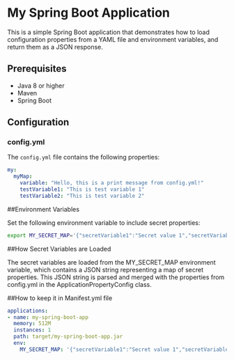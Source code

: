# My Spring Boot Application

This is a simple Spring Boot application that demonstrates how to load configuration properties from a YAML file and environment variables, and return them as a JSON response.

## Prerequisites

- Java 8 or higher
- Maven
- Spring Boot

## Configuration

### config.yml

The `config.yml` file contains the following properties:

```yaml
my:
  myMap:
    variable: "Hello, this is a print message from config.yml!"
    testVariable1: "This is test variable 1"
    testVariable2: "This is test variable 2"
```

##Environment Variables

Set the following environment variable to include secret properties:

```sh
export MY_SECRET_MAP='{"secretVariable1":"Secret value 1","secretVariable2":"Secret value 2","secretVariable3":"Secret value 3"}'
```

##How Secret Variables are Loaded

The secret variables are loaded from the MY_SECRET_MAP environment variable, which contains a JSON string representing a map of secret properties. This JSON string is parsed and merged with the properties from config.yml in the ApplicationPropertyConfig class.


##How to keep it in Manifest.yml file

```yml
applications:
- name: my-spring-boot-app
  memory: 512M
  instances: 1
  path: target/my-spring-boot-app.jar
  env:
    MY_SECRET_MAP: '{"secretVariable1":"Secret value 1","secretVariable2":"Secret value 2","secretVariable3":"Secret value 3"}'
```
